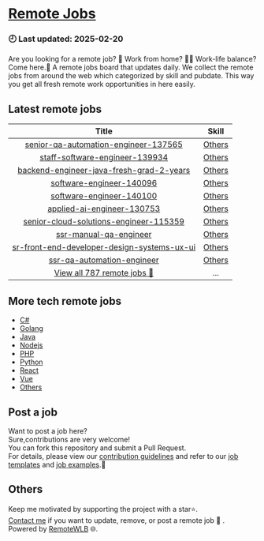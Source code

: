 # [Remote Jobs](https://github.com/RemoteWLB/remote-jobs)  
### 🕘 Last updated: 2025-02-20  
Are you looking for a remote job? 💼 Work from home? 👩‍💻 Work-life balance?  
Come here.🎁 A remote jobs board that updates daily. We collect the remote jobs from around the web which categorized by skill and pubdate. This way you get all fresh remote work opportunities in here easily.  
  
## Latest remote jobs  
| Title | Skill |  
|:-----:|:-----:|  
| [senior-qa-automation-engineer-137565](https://github.com/RemoteWLB/remote-jobs/tree/main/jobs/Others/2025-01/senior-qa-automation-engineer-137565) | [Others](https://github.com/RemoteWLB/remote-jobs/tree/main/jobs/Others/2025-01/senior-qa-automation-engineer-137565) |  
| [staff-software-engineer-139934](https://github.com/RemoteWLB/remote-jobs/tree/main/jobs/Others/2025-01/staff-software-engineer-139934) | [Others](https://github.com/RemoteWLB/remote-jobs/tree/main/jobs/Others/2025-01/staff-software-engineer-139934) |  
| [backend-engineer-java-fresh-grad-2-years](https://github.com/RemoteWLB/remote-jobs/tree/main/jobs/Others/2025-01/backend-engineer-java-fresh-grad-2-years) | [Others](https://github.com/RemoteWLB/remote-jobs/tree/main/jobs/Others/2025-01/backend-engineer-java-fresh-grad-2-years) |  
| [software-engineer-140096](https://github.com/RemoteWLB/remote-jobs/tree/main/jobs/Others/2025-01/software-engineer-140096) | [Others](https://github.com/RemoteWLB/remote-jobs/tree/main/jobs/Others/2025-01/software-engineer-140096) |  
| [software-engineer-140100](https://github.com/RemoteWLB/remote-jobs/tree/main/jobs/Others/2025-01/software-engineer-140100) | [Others](https://github.com/RemoteWLB/remote-jobs/tree/main/jobs/Others/2025-01/software-engineer-140100) |  
| [applied-ai-engineer-130753](https://github.com/RemoteWLB/remote-jobs/tree/main/jobs/Others/2025-01/applied-ai-engineer-130753) | [Others](https://github.com/RemoteWLB/remote-jobs/tree/main/jobs/Others/2025-01/applied-ai-engineer-130753) |  
| [senior-cloud-solutions-engineer-115359](https://github.com/RemoteWLB/remote-jobs/tree/main/jobs/Others/2025-01/senior-cloud-solutions-engineer-115359) | [Others](https://github.com/RemoteWLB/remote-jobs/tree/main/jobs/Others/2025-01/senior-cloud-solutions-engineer-115359) |  
| [ssr-manual-qa-engineer](https://github.com/RemoteWLB/remote-jobs/tree/main/jobs/Others/2025-01/ssr-manual-qa-engineer) | [Others](https://github.com/RemoteWLB/remote-jobs/tree/main/jobs/Others/2025-01/ssr-manual-qa-engineer) |  
| [sr-front-end-developer-design-systems-ux-ui](https://github.com/RemoteWLB/remote-jobs/tree/main/jobs/Others/2025-01/sr-front-end-developer-design-systems-ux-ui) | [Others](https://github.com/RemoteWLB/remote-jobs/tree/main/jobs/Others/2025-01/sr-front-end-developer-design-systems-ux-ui) |  
| [ssr-qa-automation-engineer](https://github.com/RemoteWLB/remote-jobs/tree/main/jobs/Others/2025-01/ssr-qa-automation-engineer) | [Others](https://github.com/RemoteWLB/remote-jobs/tree/main/jobs/Others/2025-01/ssr-qa-automation-engineer) |  
| [View all 787 remote jobs 👋](https://github.com/RemoteWLB/remote-jobs/tree/main/jobs) | ... |  
## More tech remote jobs  
* [C#](https://github.com/RemoteWLB/remote-jobs/tree/main/jobs/C%23)  
* [Golang](https://github.com/RemoteWLB/remote-jobs/tree/main/jobs/Golang)   
* [Java](https://github.com/RemoteWLB/remote-jobs/tree/main/jobs/Java)   
* [Nodejs](https://github.com/RemoteWLB/remote-jobs/tree/main/jobs/Nodejs)   
* [PHP](https://github.com/RemoteWLB/remote-jobs/tree/main/jobs/PHP)   
* [Python](https://github.com/RemoteWLB/remote-jobs/tree/main/jobs/Python)   
* [React](https://github.com/RemoteWLB/remote-jobs/tree/main/jobs/React)   
* [Vue](https://github.com/RemoteWLB/remote-jobs/tree/main/jobs/Vue)   
* [Others](https://github.com/RemoteWLB/remote-jobs/tree/main/jobs/Others)  
## Post a job  
Want to post a job here?  
Sure,contributions are very welcome!  
You can fork this repository and submit a Pull Request.  
For details, please view our [contribution guidelines](https://github.com/RemoteWLB/remote-jobs/tree/main/.github/contributing.md) and refer to our [job templates](https://github.com/RemoteWLB/remote-jobs/tree/main/.github/jobs_template.md) and [job examples](https://github.com/RemoteWLB/remote-jobs/tree/main/.github/jobs_example.md).🤝  
## Others  
Keep me motivated by supporting the project with a star⭐.  
[Contact me](https://remotewlb.com/about) if you want to update, remove, or post a remote job 💼 .  
Powered by [RemoteWLB](https://remotewlb.com) 🌐.

